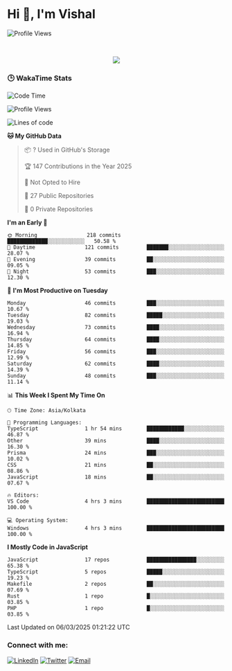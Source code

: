 # Hi 👋, I'm Vishal

  
 <!--<img src="https://komarev.com/ghpvc/?username=swarajbachu&label=Profile%20Views&color=0e75b6&style=flat" align='right' alt="swarajbachu" />-->
![Profile Views](http://img.shields.io/badge/Profile%20Views-117-blue)


<br/>


<p align="center">
  <a href="https://github.com/iVishalCode/readme-typing-svg"><img src="https://readme-typing-svg.herokuapp.com?lines=Computer+Science+Student;Full+Stack+Web+Developer;Freelancer;WEB3%20%20Enthusiastic;Always%20learning%20new%20things&center=true&width=380&height=45"></a>
</p>


### 🕒 WakaTime Stats
<!--START_SECTION:waka-->
![Code Time](http://img.shields.io/badge/Code%20Time-23%20hrs%203%20mins-blue)

![Profile Views](http://img.shields.io/badge/Profile%20Views-2-blue)

![Lines of code](https://img.shields.io/badge/From%20Hello%20World%20I%27ve%20Written-2.8%20million%20lines%20of%20code-blue)

**🐱 My GitHub Data** 

> 📦 ? Used in GitHub's Storage 
 > 
> 🏆 147 Contributions in the Year 2025
 > 
> 🚫 Not Opted to Hire
 > 
> 📜 27 Public Repositories 
 > 
> 🔑 0 Private Repositories 
 > 
**I'm an Early 🐤** 

```text
🌞 Morning                218 commits         █████████████░░░░░░░░░░░░   50.58 % 
🌆 Daytime                121 commits         ███████░░░░░░░░░░░░░░░░░░   28.07 % 
🌃 Evening                39 commits          ██░░░░░░░░░░░░░░░░░░░░░░░   09.05 % 
🌙 Night                  53 commits          ███░░░░░░░░░░░░░░░░░░░░░░   12.30 % 
```
📅 **I'm Most Productive on Tuesday** 

```text
Monday                   46 commits          ███░░░░░░░░░░░░░░░░░░░░░░   10.67 % 
Tuesday                  82 commits          █████░░░░░░░░░░░░░░░░░░░░   19.03 % 
Wednesday                73 commits          ████░░░░░░░░░░░░░░░░░░░░░   16.94 % 
Thursday                 64 commits          ████░░░░░░░░░░░░░░░░░░░░░   14.85 % 
Friday                   56 commits          ███░░░░░░░░░░░░░░░░░░░░░░   12.99 % 
Saturday                 62 commits          ████░░░░░░░░░░░░░░░░░░░░░   14.39 % 
Sunday                   48 commits          ███░░░░░░░░░░░░░░░░░░░░░░   11.14 % 
```


📊 **This Week I Spent My Time On** 

```text
🕑︎ Time Zone: Asia/Kolkata

💬 Programming Languages: 
TypeScript               1 hr 54 mins        ████████████░░░░░░░░░░░░░   46.87 % 
Other                    39 mins             ████░░░░░░░░░░░░░░░░░░░░░   16.30 % 
Prisma                   24 mins             ███░░░░░░░░░░░░░░░░░░░░░░   10.02 % 
CSS                      21 mins             ██░░░░░░░░░░░░░░░░░░░░░░░   08.86 % 
JavaScript               18 mins             ██░░░░░░░░░░░░░░░░░░░░░░░   07.67 % 

🔥 Editors: 
VS Code                  4 hrs 3 mins        █████████████████████████   100.00 % 

💻 Operating System: 
Windows                  4 hrs 3 mins        █████████████████████████   100.00 % 
```

**I Mostly Code in JavaScript** 

```text
JavaScript               17 repos            ████████████████░░░░░░░░░   65.38 % 
TypeScript               5 repos             █████░░░░░░░░░░░░░░░░░░░░   19.23 % 
Makefile                 2 repos             ██░░░░░░░░░░░░░░░░░░░░░░░   07.69 % 
Rust                     1 repo              █░░░░░░░░░░░░░░░░░░░░░░░░   03.85 % 
PHP                      1 repo              █░░░░░░░░░░░░░░░░░░░░░░░░   03.85 % 
```




 Last Updated on 06/03/2025 01:21:22 UTC
<!--END_SECTION:waka-->


### Connect with me:

[![LinkedIn](https://img.shields.io/badge/LinkedIn-0A66C2?style=for-the-badge&logo=linkedin&logoColor=white)](https://linkedin.com/in/vishal-kumar-779054260)
[![Twitter](https://img.shields.io/badge/Twitter-1DA1F2?style=for-the-badge&logo=twitter&logoColor=white)](https://twitter.com/iVishalCode)
[![Email](https://img.shields.io/badge/Email-D14836?style=for-the-badge&logo=gmail&logoColor=white)](mailto:ilearnvk@gmail.com)
